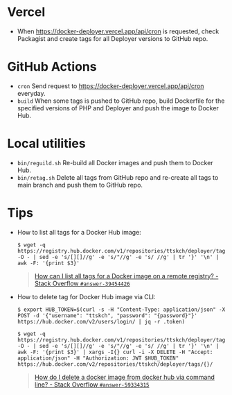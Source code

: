 # Vercel

* When https://docker-deployer.vercel.app/api/cron is requested, check Packagist and create tags for all Deployer versions to GitHub repo.

# GitHub Actions

* `cron` Send request to https://docker-deployer.vercel.app/api/cron everyday.
* `build` When some tags is pushed to GitHub repo, build Dockerfile for the specified versions of PHP and Deployer and push the image to Docker Hub.

# Local utilities

* `bin/reguild.sh` Re-build all Docker images and push them to Docker Hub.
* `bin/retag.sh` Delete all tags from GitHub repo and re-create all tags to main branch and push them to GitHub repo.

# Tips

* How to list all tags for a Docker Hub image:
  ```shell
  $ wget -q https://registry.hub.docker.com/v1/repositories/ttskch/deployer/tags -O - | sed -e 's/[][]//g' -e 's/"//g' -e 's/ //g' | tr '}' '\n' | awk -F: '{print $3}'
  ```
  > [How can I list all tags for a Docker image on a remote registry? - Stack Overflow `#answer-39454426`](https://stackoverflow.com/questions/28320134/how-can-i-list-all-tags-for-a-docker-image-on-a-remote-registry#answer-39454426)
* How to delete tag for Docker Hub image via CLI:
  ```shell
  $ export HUB_TOKEN=$(curl -s -H "Content-Type: application/json" -X POST -d '{"username": "ttskch", "password": "{password}"}' https://hub.docker.com/v2/users/login/ | jq -r .token)
  
  $ wget -q https://registry.hub.docker.com/v1/repositories/ttskch/deployer/tags -O - | sed -e 's/[][]//g' -e 's/"//g' -e 's/ //g' | tr '}' '\n' | awk -F: '{print $3}' | xargs -I{} curl -i -X DELETE -H "Accept: application/json" -H "Authorization: JWT $HUB_TOKEN" https://hub.docker.com/v2/repositories/ttskch/deployer/tags/{}/
  ```
  > [How do I delete a docker image from docker hub via command line? - Stack Overflow `#answer-59334315`](https://stackoverflow.com/questions/44209644/how-do-i-delete-a-docker-image-from-docker-hub-via-command-line#answer-59334315)
